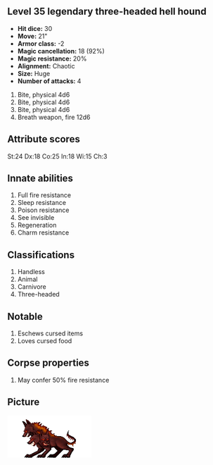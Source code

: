 ## Level 35 legendary three-headed hell hound
- **Hit dice:** 30
- **Move:** 21"
- **Armor class:** -2
- **Magic cancellation:** 18 (92%)
- **Magic resistance:** 20%
- **Alignment:** Chaotic
- **Size:** Huge
- **Number of attacks:** 4
1. Bite, physical 4d6
2. Bite, physical 4d6
3. Bite, physical 4d6
4. Breath weapon, fire 12d6
## Attribute scores
St:24 Dx:18 Co:25 In:18 Wi:15 Ch:3
## Innate abilities
1. Full fire resistance
2. Sleep resistance
3. Poison resistance
4. See invisible
5. Regeneration
6. Charm resistance
## Classifications
1. Handless
2. Animal
3. Carnivore
4. Three-headed
## Notable
1. Eschews cursed items
2. Loves cursed food
## Corpse properties
1. May confer 50% fire resistance
## Picture
![Cerberus](https://github.com/hyvanmielenpelit/GnollHackTileSet/blob/main/Monsters/cerberus/cerberus.png)
